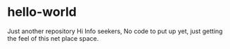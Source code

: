 # hello-world
Just another repository
Hi Info seekers,
No code to put up yet, just getting the feel of this net place space.
